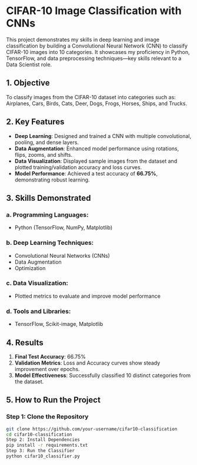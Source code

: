 # CIFAR-10 Image Classification with CNNs
This project demonstrates my skills in deep learning and image classification by building a Convolutional Neural Network (CNN) to classify CIFAR-10 images into 10 categories. It showcases my proficiency in Python, TensorFlow, and data preprocessing techniques—key skills relevant to a Data Scientist role.

## 1. Objective
To classify images from the CIFAR-10 dataset into categories such as:  
Airplanes, Cars, Birds, Cats, Deer, Dogs, Frogs, Horses, Ships, and Trucks.

## 2. Key Features
- **Deep Learning**: Designed and trained a CNN with multiple convolutional, pooling, and dense layers.
- **Data Augmentation**: Enhanced model performance using rotations, flips, zooms, and shifts.
- **Data Visualization**: Displayed sample images from the dataset and plotted training/validation accuracy and loss curves.
- **Model Performance**: Achieved a test accuracy of **66.75%**, demonstrating robust learning.

## 3. Skills Demonstrated
### a. Programming Languages:
- Python (TensorFlow, NumPy, Matplotlib)

### b. Deep Learning Techniques:
- Convolutional Neural Networks (CNNs)
- Data Augmentation
- Optimization

### c. Data Visualization:
- Plotted metrics to evaluate and improve model performance

### d. Tools and Libraries:
- TensorFlow, Scikit-image, Matplotlib

## 4. Results
1. **Final Test Accuracy**: 66.75%
2. **Validation Metrics**: Loss and Accuracy curves show steady improvement over epochs.
3. **Model Effectiveness**: Successfully classified 10 distinct categories from the dataset.

## 5. How to Run the Project

### Step 1: Clone the Repository
```bash
git clone https://github.com/your-username/cifar10-classification
cd cifar10-classification
Step 2: Install Dependencies
pip install -r requirements.txt
Step 3: Run the Classifier
python cifar10_classifier.py
